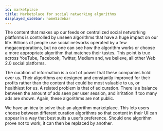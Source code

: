 ```yaml
---
id: marketplace
title: Marketplace for social networking algorithms
displayed_sidebar: homeSidebar
---
```


The content that makes up our feeds on centralized social networking platforms is controlled by unseen
algorithms that have a huge impact on our life. Billions of people use social networks operated 
by a few megacorporations, but no one can see how the algorithm works or choose a more appropriate 
algorithm that matches their tastes. This point is true across YouTube, Facebook, Twitter, Medium and, 
we believe, all other Web 2.0 social platforms.

The curation of information is a sort of power that these companies hold over us. Their
algorithms are designed and constantly improved for their profits rather than the content 
that could be most valuable to us, or healthiest for us. A related problem is that of ad curation. There is a balance between
the amount of ads seen per user session, and irritation if too many ads are shown. Again, these
algorithms are not public.

We have an idea to solve that: an algorithm marketplace. This lets users choose
between different curation algorithms so that content in their UI can appear in a way that
best suits a user’s preference. Should one algorithm prove not to work, it can then be replaced
by another.
